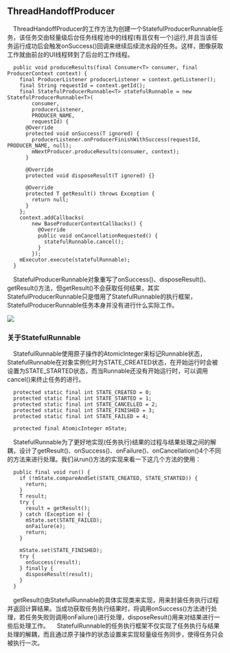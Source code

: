 ## ThreadHandoffProducer
&#8195;ThreadHandoffProducer的工作方法为创建一个StatefulProducerRunnable任务，该任务交由轻量级后台任务线程池中的线程(有且仅有一个)运行,并且当该任务运行成功后会触发onSuccess()回调来继续后续流水段的任务。这样，图像获取工作就由前台的UI线程转到了后台的工作线程。
```
  public void produceResults(final Consumer<T> consumer, final ProducerContext context) {
    final ProducerListener producerListener = context.getListener();
    final String requestId = context.getId();
    final StatefulProducerRunnable<T> statefulRunnable = new StatefulProducerRunnable<T>(
        consumer,
        producerListener,
        PRODUCER_NAME,
        requestId) {
      @Override
      protected void onSuccess(T ignored) {
        producerListener.onProducerFinishWithSuccess(requestId, PRODUCER_NAME, null);
        mNextProducer.produceResults(consumer, context);
      }

      @Override
      protected void disposeResult(T ignored) {}

      @Override
      protected T getResult() throws Exception {
        return null;
      }
    };
    context.addCallbacks(
        new BaseProducerContextCallbacks() {
          @Override
          public void onCancellationRequested() {
            statefulRunnable.cancel();
          }
        });
    mExecutor.execute(statefulRunnable);
  }
```
&#8195;StatefulProducerRunnable对象重写了onSuccess()、disposeResult()、getResult()方法，但getResult()不会获取任何结果，其实StatefulProducerRunnable只是借用了StatefulRunnable的执行框架，StatefulProducerRunnable任务本身并没有进行什么实际工作。

![](https://github.com/icemoonlol/fresco-research-stuff/blob/master/main-stuff/resources/img/ThreadHandoff.png)
### 关于StatefulRunnable
&#8195;StatefulRunnable使用原子操作的AtomicInteger来标记Runnable状态，StatefulRunnable在对象实例化时为STATE_CREATED状态，在开始运行时会被设置为STATE_STARTED状态，而当Runnable还没有开始运行时，可以调用cancel()来终止任务的进行。
```
  protected static final int STATE_CREATED = 0;
  protected static final int STATE_STARTED = 1;
  protected static final int STATE_CANCELLED = 2;
  protected static final int STATE_FINISHED = 3;
  protected static final int STATE_FAILED = 4;

  protected final AtomicInteger mState;
```
&#8195;StatefulRunnable为了更好地实现(任务执行)结果的过程与结果处理之间的解耦，设计了getResult()、onSuccess()、onFailure()、onCancellation()4个不同的方法来进行处理。我们从run()方法的实现来看一下这几个方法的使用：
```
  public final void run() {
    if (!mState.compareAndSet(STATE_CREATED, STATE_STARTED)) {
      return;
    }
    T result;
    try {
      result = getResult();
    } catch (Exception e) {
      mState.set(STATE_FAILED);
      onFailure(e);
      return;
    }

    mState.set(STATE_FINISHED);
    try {
      onSuccess(result);
    } finally {
      disposeResult(result);
    }
  }
```   
&#8195;getResult()由StatefulRunnable的具体实现类来实现，用来封装任务执行过程并返回计算结果。当成功获取任务执行结果时，将调用onSuccess()方法进行处理，若任务失败则调用onFailure()进行处理，disposeResult()用来对结果进行一些后处理工作。
&#8195;StatefulRunnable的任务执行框架不仅实现了任务执行与结果处理的解耦，而且通过原子操作的状态设置来实现轻量级任务同步，使得任务只会被执行一次。
